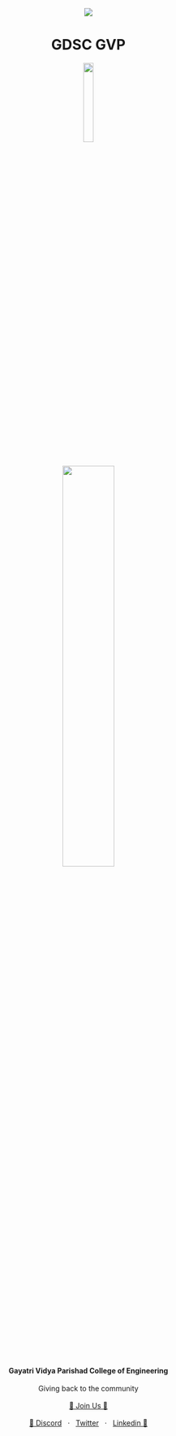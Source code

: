 <p align="center">
    <a href="https://hacktoberfest.digitalocean.com/"><img src="https://readme-typing-svg.herokuapp.com?center=true&vCenter=true&multiline=true&height=80&lines=🎃Hacktoberfest+at+GVP!;Check+out+our+repos🎃" /></a>
</p>
<h1 align="center">GDSC GVP</h1>

<p align="center"><img width="20%" src = "https://github.com/gdsc-gvp/.github/blob/main/profile/assets/gdsc-logo-animation.gif"></p>
<p align="center"><img width ="45%" src="https://github.com/gdsc-gvp/.github/blob/main/profile/assets/gdsc.png"></p> 
<h4 align="center">Gayatri Vidya Parishad College of Engineering</h4>


<p align="center">
  Giving back to the community
  <br><br>
  <a href="https://gdsc.community.dev/gayatri-vidya-parishad-college-of-engineering-visakhapatnam/">🎃 Join Us 🎃</a>
  <br><br>
  <a href="https://discord.com/invite/NkkTXYShTy">🎃 Discord</a> &nbsp; · &nbsp; 
  <a href="https://twitter.com/gdsc_gvp">Twitter</a> &nbsp; · &nbsp;
  <a href="https://www.linkedin.com/company/gdsc-gvp">Linkedin 🎃</a>
</p>
